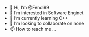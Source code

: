 - 👋 Hi, I’m @Fendi99
- 👀 I’m interested in Software Enginet
- 🌱 I’m currently learning C++
- 💞️ I’m looking to collaborate on none
- 📫 How to reach me ...

<!---
Fendi99/Fendi99 is a ✨ special ✨ repository because its `README.md` (this file) appears on your GitHub profile.
You can click the Preview link to take a look at your changes.
--->
